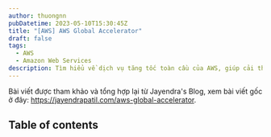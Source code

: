 ```yaml
---
author: thuongnn
pubDatetime: 2023-05-10T15:30:45Z
title: "[AWS] AWS Global Accelerator"
draft: false
tags:
  - AWS
  - Amazon Web Services
description: Tìm hiểu về dịch vụ tăng tốc toàn cầu của AWS, giúp cải thiện hiệu suất và độ tin cậy của ứng dụng.
---
```

Bài viết được tham khảo và tổng hợp lại từ Jayendra's Blog, xem bài viết gốc ở đây: https://jayendrapatil.com/aws-global-accelerator. 

## Table of contents

